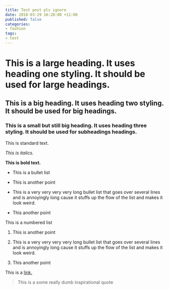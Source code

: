 ```yaml
---
title: Test post pls ignore
date: 2018-03-29 16:28:00 +11:00
published: false
categories:
- fashion
tags:
- test
---
```


# This is a large heading. It uses heading one styling. It should be used for large headings.

## This is a big heading. It uses heading two styling. It should be used for big headings.

### This is a small but still big heading. It uses heading three styling. It should be used for subheadings headings.

This is standard text.

*This is italics.*

**This is bold text.**

* This is a bullet list

* This is another point

* This is a very very very very long bullet list that goes over several lines and is annoyingly long cause it stuffs up the flow of the list and makes it look weird.

* This another point

This is a numbered list

1. This is another point

2. This is a very very very very long bullet list that goes over several lines and is annoyingly long cause it stuffs up the flow of the list and makes it look weird.

3. This another point

This is a [link.](http://google.com)

> This is a some really dumb inspirational quote
